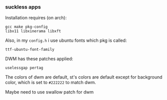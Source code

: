 ### suckless apps

Installation requires (on arch):
```
gcc make pkg-config
libx11 libxinerama libxft
```

Also, in my `config.h` i use ubuntu fonts which pkg is called:
```
ttf-ubuntu-font-family
```

DWM has these patches applied:
```
uselessgap pertag
```

The colors of dwm are default, st's colors are default except for background
color, which is set to `#222222` to match dwm.

Maybe need to use swallow patch for dwm
